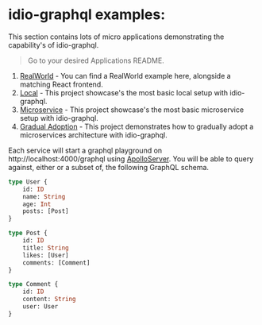 # idio-graphql examples:

This section contains lots of micro applications demonstrating the capability's of idio-graphql. 

>  Go to your desired Applications README.

1. [RealWorld](https://github.com/danstarns/idio-graphql-realworld-example-app) - You can find a RealWorld example here, alongside a matching React frontend.
2. [Local](https://github.com/danstarns/idio-graphql/blob/master/examples/local) - This project showcase's the most basic local setup with idio-graphql.
3. [Microservice](https://github.com/danstarns/idio-graphql/blob/master/examples/microservice) - This project showcase's the most basic microservice setup with idio-graphql.
4. [Gradual Adoption](https://github.com/danstarns/idio-graphql/blob/master/examples/gradual_adoption) - This project demonstrates how to gradually adopt a microservices architecture with idio-graphql.

Each service will start a graphql playground on http://localhost:4000/graphql using [ApolloServer](https://www.apollographql.com/docs/apollo-server/). You will be able to query against, either or a subset of, the following GraphQL schema. 

```graphql
type User {
    id: ID
    name: String
    age: Int
    posts: [Post]
}

type Post {
    id: ID
    title: String
    likes: [User]
    comments: [Comment]
}

type Comment {
    id: ID
    content: String
    user: User
}
```
